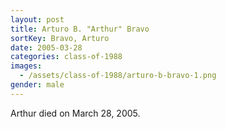 ```yaml
---
layout: post
title: Arturo B. "Arthur" Bravo
sortKey: Bravo, Arturo
date: 2005-03-28
categories: class-of-1988
images:
  - /assets/class-of-1988/arturo-b-bravo-1.png
gender: male
---
```

Arthur died on March 28, 2005.
